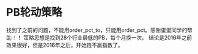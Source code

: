 # PB轮动策略

找到了之前的问题，不能用order_pct_to，只能用order_pct。感谢蛋蛋同学的帮助！！
策略思想是找到28个行业最低的PB，每个月换一次。
结论是2016年之前效果很好，但是2016年之后，开始跑不赢指数了。